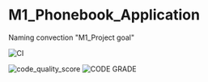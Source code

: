 # M1_Phonebook_Application
Naming convection "M1_Project goal"

![CI](https://github.com/bobburivenkatesh/M1_application_Phonebook-management-system/actions/workflows/main.yml/badge.svg)

![code_quality_score](https://api.codiga.io/project/32565/score/svg)
![CODE GRADE](https://api.codiga.io/project/32565/status/svg)
